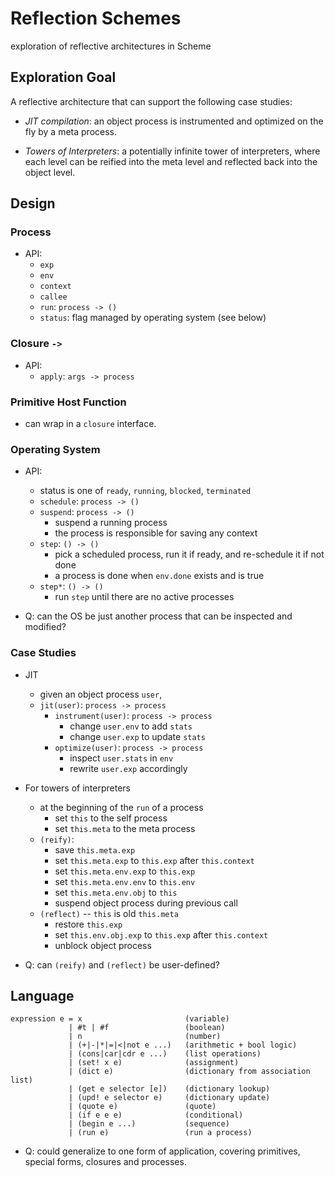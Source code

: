 # Reflection Schemes

exploration of reflective architectures in Scheme

## Exploration Goal

A reflective architecture that can support the following case studies:

- _JIT compilation_: an object process is instrumented and optimized on the
  fly by a meta process.

- _Towers of Interpreters_: a potentially infinite tower of
  interpreters, where each level can be reified into the meta level
  and reflected back into the object level.

## Design

### Process

- API:
  - `exp`
  - `env`
  - `context`
  - `callee`
  - `run`: `process -> ()`
  - `status`: flag managed by operating system (see below)

### Closure `->`

- API:
  - `apply`: `args -> process`

### Primitive Host Function

- can wrap in a `closure` interface.

### Operating System

- API:
  - status is one of `ready`, `running`, `blocked`, `terminated`
  - `schedule`: `process -> ()`
  - `suspend`: `process -> ()`
     - suspend a running process
     - the process is responsible for saving any context
  - `step`: `() -> ()`
     - pick a scheduled process, run it if ready, and re-schedule it if not done
     - a process is done when `env.done` exists and is true
  - `step*`: `() -> ()`
    - run `step` until there are no active processes

- Q: can the OS be just another process that can be inspected and
  modified?

### Case Studies

- JIT
  - given an object process `user`,
  - `jit(user)`: `process -> process`
    - `instrument(user)`: `process -> process`
       - change `user.env` to add `stats`
       - change `user.exp` to update `stats`
    - `optimize(user)`: `process -> process`
       - inspect `user.stats` in `env`
       - rewrite `user.exp` accordingly

- For towers of interpreters
  - at the beginning of the `run` of a process
    - set `this` to the self process
    - set `this.meta` to the meta process
  - `(reify)`:
    - save `this.meta.exp`
    - set `this.meta.exp` to `this.exp` after `this.context`
    - set `this.meta.env.exp` to `this.exp`
    - set `this.meta.env.env` to `this.env`
    - set `this.meta.env.obj` to `this`
    - suspend object process during previous call
  - `(reflect)` -- `this` is old `this.meta`
    - restore `this.exp`
    - set `this.env.obj.exp` to `this.exp` after `this.context`
    - unblock object process

- Q: can `(reify)` and `(reflect)` be user-defined?

## Language

    expression e = x                       (variable)
                 | #t | #f                 (boolean)
                 | n                       (number)
                 | (+|-|*|=|<|not e ...)   (arithmetic + bool logic)
                 | (cons|car|cdr e ...)    (list operations)
                 | (set! x e)              (assignment)
                 | (dict e)                (dictionary from association list)
                 | (get e selector [e])    (dictionary lookup)
                 | (upd! e selector e)     (dictionary update)
                 | (quote e)               (quote)
                 | (if e e e)              (conditional)
                 | (begin e ...)           (sequence)
                 | (run e)                 (run a process)

- Q: could generalize to one form of application, covering primitives,
  special forms, closures and processes.
